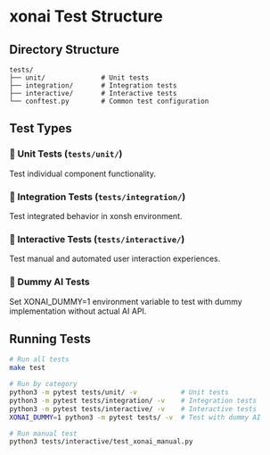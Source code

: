 # xonai Test Structure

## Directory Structure

```
tests/
├── unit/              # Unit tests
├── integration/       # Integration tests  
├── interactive/       # Interactive tests
└── conftest.py        # Common test configuration
```

## Test Types

### 🧪 Unit Tests (`tests/unit/`)
Test individual component functionality.

### 🔗 Integration Tests (`tests/integration/`)
Test integrated behavior in xonsh environment.

### 🎯 Interactive Tests (`tests/interactive/`)
Test manual and automated user interaction experiences.

### 🤖 Dummy AI Tests
Set XONAI_DUMMY=1 environment variable to test with dummy implementation without actual AI API.

## Running Tests

```bash
# Run all tests
make test

# Run by category
python3 -m pytest tests/unit/ -v           # Unit tests
python3 -m pytest tests/integration/ -v    # Integration tests
python3 -m pytest tests/interactive/ -v    # Interactive tests
XONAI_DUMMY=1 python3 -m pytest tests/ -v  # Test with dummy AI

# Run manual test
python3 tests/interactive/test_xonai_manual.py
```